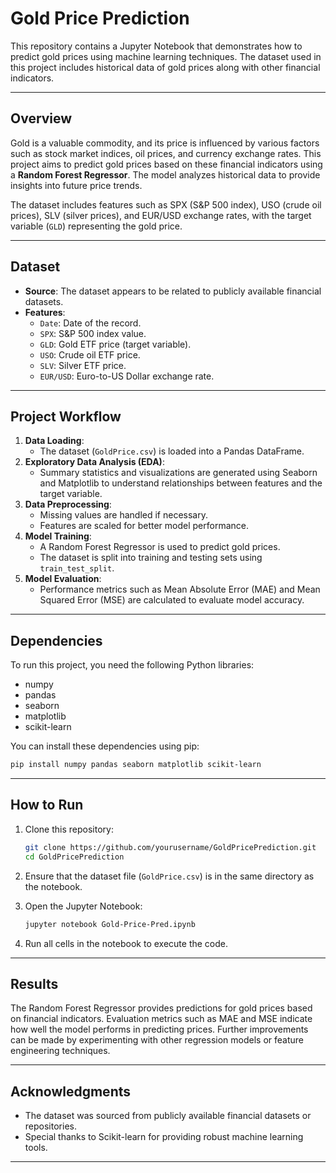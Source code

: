 # **Gold Price Prediction**

This repository contains a Jupyter Notebook that demonstrates how to predict gold prices using machine learning techniques. The dataset used in this project includes historical data of gold prices along with other financial indicators.

---

## **Overview**

Gold is a valuable commodity, and its price is influenced by various factors such as stock market indices, oil prices, and currency exchange rates. This project aims to predict gold prices based on these financial indicators using a **Random Forest Regressor**. The model analyzes historical data to provide insights into future price trends.

The dataset includes features such as SPX (S&P 500 index), USO (crude oil prices), SLV (silver prices), and EUR/USD exchange rates, with the target variable (`GLD`) representing the gold price.

---

## **Dataset**

- **Source**: The dataset appears to be related to publicly available financial datasets.
- **Features**:
  - `Date`: Date of the record.
  - `SPX`: S&P 500 index value.
  - `GLD`: Gold ETF price (target variable).
  - `USO`: Crude oil ETF price.
  - `SLV`: Silver ETF price.
  - `EUR/USD`: Euro-to-US Dollar exchange rate.

---

## **Project Workflow**

1. **Data Loading**:
   - The dataset (`GoldPrice.csv`) is loaded into a Pandas DataFrame.
2. **Exploratory Data Analysis (EDA)**:
   - Summary statistics and visualizations are generated using Seaborn and Matplotlib to understand relationships between features and the target variable.
3. **Data Preprocessing**:
   - Missing values are handled if necessary.
   - Features are scaled for better model performance.
4. **Model Training**:
   - A Random Forest Regressor is used to predict gold prices.
   - The dataset is split into training and testing sets using `train_test_split`.
5. **Model Evaluation**:
   - Performance metrics such as Mean Absolute Error (MAE) and Mean Squared Error (MSE) are calculated to evaluate model accuracy.

---

## **Dependencies**

To run this project, you need the following Python libraries:

- numpy
- pandas
- seaborn
- matplotlib
- scikit-learn

You can install these dependencies using pip:

```bash
pip install numpy pandas seaborn matplotlib scikit-learn
```

---

## **How to Run**

1. Clone this repository:
   ```bash
   git clone https://github.com/yourusername/GoldPricePrediction.git
   cd GoldPricePrediction
   ```

2. Ensure that the dataset file (`GoldPrice.csv`) is in the same directory as the notebook.

3. Open the Jupyter Notebook:
   ```bash
   jupyter notebook Gold-Price-Pred.ipynb
   ```

4. Run all cells in the notebook to execute the code.

---

## **Results**

The Random Forest Regressor provides predictions for gold prices based on financial indicators. Evaluation metrics such as MAE and MSE indicate how well the model performs in predicting prices. Further improvements can be made by experimenting with other regression models or feature engineering techniques.

---

## **Acknowledgments**

- The dataset was sourced from publicly available financial datasets or repositories.
- Special thanks to Scikit-learn for providing robust machine learning tools.

---
